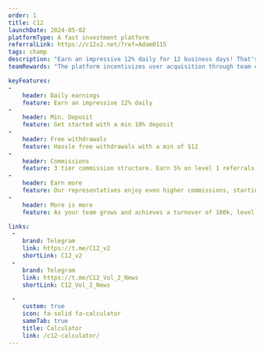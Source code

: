 ```yaml
---
order: 1
title: C12
launchDate: 2024-05-02
platformType: A fast investment platform
referralLink: https://c12v2.net/?ref=Adam0115
tags: champ
description: "Earn an impressive 12% daily for 12 business days! That's the kind of growth you've been dreaming of."
teamRewards: "The platform incentivizes user acquisition through team commissions and referral rewards. Details available on the official website."

keyFeatures:
-
    header: Daily earnings
    feature: Earn an impressive 12% daily
-
    header: Min. Deposit
    feature: Get started with a min 10% deposit
-
    header: Free withdrawals
    feature: Hassle free withdrawals with a min of $12
-
    header: Commissions
    feature: 3 tier commission structure. Earn 5% on level 1 referrals, 2% on level 2, and 1% on level 3
-
    header: Earn more
    feature: Our representatives enjoy even higher commissions, starting at 7% on level 1.
-
    header: More is more
    feature: As your team grows and achieves a turnover of 100k, level 1 commissions soar to 12%!

links:
 - 
    brand: Telegram
    link: https://t.me/C12_v2
    shortLink: C12_v2
 - 
    brand: Telegram
    link: https://t.me/C12_Vol_2_News
    shortLink: C12_Vol_2_News

 - 
    custom: true
    icon: fa-solid fa-calculator
    sameTab: true
    title: Calculator
    link: /c12-calculator/
---
```

